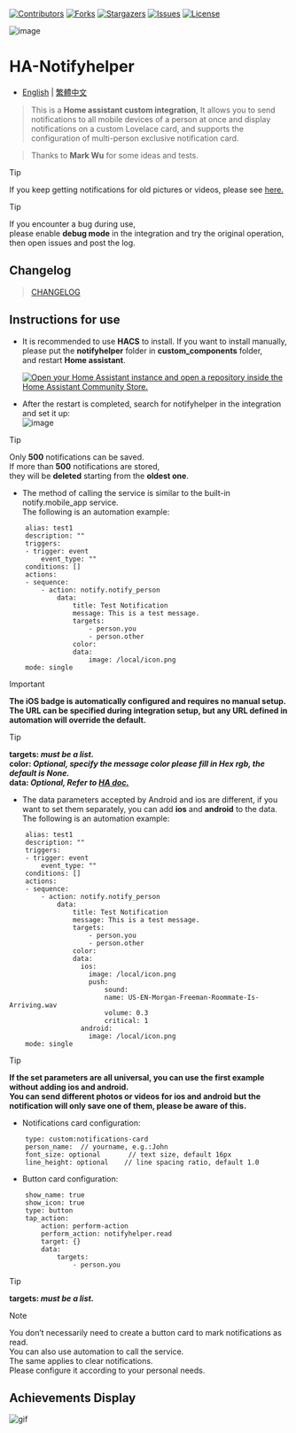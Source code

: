 
 [![Contributors][contributors-shield]][contributors-url]
 [![Forks][forks-shield]][forks-url]
 [![Stargazers][stars-shield]][stars-url]
 [![Issues][issues-shield]][issues-url]
 [![License][license-shield]][license-url]

 [contributors-shield]: https://img.shields.io/github/contributors/kukuxx/HA-NotifyHelper.svg?style=for-the-badge
 [contributors-url]: https://github.com/kukuxx/HA-NotifyHelper/graphs/contributors

 [forks-shield]: https://img.shields.io/github/forks/kukuxx/HA-NotifyHelper.svg?style=for-the-badge
 [forks-url]: https://github.com/kukuxx/HA-NotifyHelper/network/members

 [stars-shield]: https://img.shields.io/github/stars/kukuxx/HA-NotifyHelper.svg?style=for-the-badge
 [stars-url]: https://github.com/kukuxx/HA-NotifyHelper/stargazers

 [issues-shield]: https://img.shields.io/github/issues/kukuxx/HA-NotifyHelper.svg?style=for-the-badge
 [issues-url]: https://github.com/kukuxx/HA-NotifyHelper/issues

 [license-shield]: https://img.shields.io/github/license/kukuxx/HA-NotifyHelper.svg?style=for-the-badge
 [license-url]: https://github.com/kukuxx/HA-NotifyHelper/blob/main/LICENSE

![image](/doc/icon.png)

# HA-Notifyhelper

- [English](/README.md) | [繁體中文](/doc/README-zh-TW.md)

> This is a <b>Home assistant custom integration</b>, It allows you to send notifications to all mobile devices of a person at once and display notifications on a custom Lovelace card, and supports the configuration of multi-person exclusive notification card.

> Thanks to <b>Mark Wu</b> for some ideas and tests.

> [!Tip]
> If you keep getting notifications for old pictures or videos, please see 
<a href='https://community.home-assistant.io/t/home-assistant-sends-cached-images-in-ios-notification/520766'>here.</a>

> [!Tip]
> If you encounter a bug during use, <br>
> please enable <b>debug mode</b> in the integration and try the original operation, <br>
> then open issues and post the log.

## Changelog

> [CHANGELOG](/CHANGELOG.md)

## Instructions for use  

- It is recommended to use <b>HACS</b> to install. If you want to install manually,
  <br>please put the <b>notifyhelper</b> folder in <b>custom_components</b> folder, 
  <br>and restart <b>Home assistant</b>.

  [![Open your Home Assistant instance and open a repository inside the Home Assistant Community Store.](https://my.home-assistant.io/badges/hacs_repository.svg)](https://my.home-assistant.io/redirect/hacs_repository/?owner=kukuxx&repository=HA-NotifyHelper&category=Integration)

- After the restart is completed, search for notifyhelper in the integration and set it up:<br>
![image](/doc/settings.png)

> [!Tip]
> Only <b>500</b> notifications can be saved.<br>
> If more than <b>500</b> notifications are stored,
> <br>they will be <b>deleted</b> starting from the <b>oldest one</b>.

- The method of calling the service is similar to the built-in notify.mobile_app service.
  <br>The following is an automation example:
```
    alias: test1
    description: ""
    triggers:
    - trigger: event
        event_type: ""
    conditions: []
    actions:
    - sequence:
        - action: notify.notify_person
            data:
                title: Test Notification
                message: This is a test message.
                targets:
                    - person.you
                    - person.other
                color:
                data:
                    image: /local/icon.png
    mode: single
```
> [!Important]
> <b>The iOS badge is automatically configured and requires no manual setup. The URL can be specified during integration setup, but any URL defined in automation will override the default.</b>

> [!Tip]
> <b>targets: <i>must be a list.</i></b><br>
> <b>color: <i>Optional, specify the message color please fill in Hex rgb,
> the default is None.</i></b><br>
> <b>data: <i>Optional, Refer to <a href='https://companion.home-assistant.io/docs/notifications/notifications-basic'>HA doc.</a></i></b><br>


- The data parameters accepted by Android and ios are different, if you want to set them separately, you can add <b>ios</b> and <b>android</b> to the data.
<br>The following is an automation example:
```
    alias: test1
    description: ""
    triggers:
    - trigger: event
        event_type: ""
    conditions: []
    actions:
    - sequence:
        - action: notify.notify_person
            data:
                title: Test Notification
                message: This is a test message.
                targets:
                    - person.you
                    - person.other
                color: 
                data:
                  ios:
                    image: /local/icon.png
                    push:
                        sound:
                        name: US-EN-Morgan-Freeman-Roommate-Is-Arriving.wav
                        volume: 0.3
                        critical: 1
                  android:
                    image: /local/icon.png
    mode: single
```

> [!Tip]
> <b>If the set parameters are all universal,
you can use the first example without adding ios and android.<br>
> You can send different photos or videos for ios and android but the notification will only save one of them, please be aware of this. </b>

- Notifications card configuration:
```
    type: custom:notifications-card
    person_name:  // yourname, e.g.:John
    font_size: optional       // text size, default 16px
    line_height: optional    // line spacing ratio, default 1.0

```

- Button card configuration:
```
    show_name: true
    show_icon: true
    type: button
    tap_action:
        action: perform-action
        perform_action: notifyhelper.read
        target: {}
        data:
            targets:
                - person.you
```
> [!Tip]
> <b>targets: <i>must be a list.</i></b>

> [!NOTE]
> You don’t necessarily need to create a button card to mark notifications as read.<br>
> You can also use automation to call the service.<br>
> The same applies to clear notifications.<br>
> Please configure it according to your personal needs.

## Achievements Display   

![gif](/doc/display.gif)

